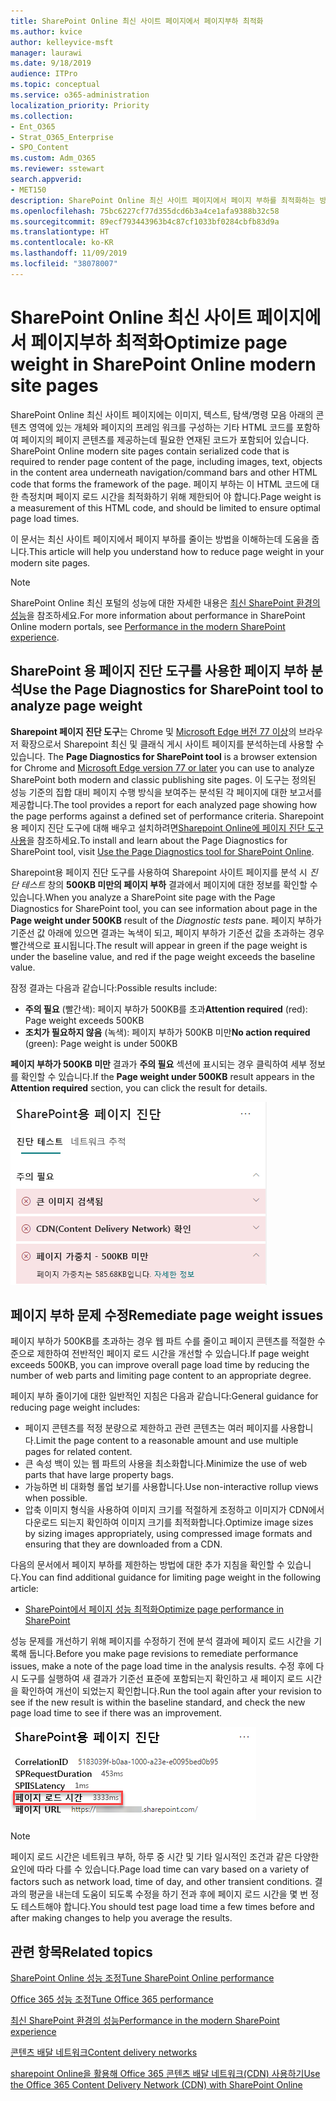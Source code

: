 ```yaml
---
title: SharePoint Online 최신 사이트 페이지에서 페이지부하 최적화
ms.author: kvice
author: kelleyvice-msft
manager: laurawi
ms.date: 9/18/2019
audience: ITPro
ms.topic: conceptual
ms.service: o365-administration
localization_priority: Priority
ms.collection:
- Ent_O365
- Strat_O365_Enterprise
- SPO_Content
ms.custom: Adm_O365
ms.reviewer: sstewart
search.appverid:
- MET150
description: SharePoint Online 최신 사이트 페이지에서 페이지 부하를 최적화하는 방법을 학습하세요.
ms.openlocfilehash: 75bc6227cf77d355dcd6b3a4ce1afa9388b32c58
ms.sourcegitcommit: 89ecf793443963b4c87cf1033bf0284cbfb83d9a
ms.translationtype: HT
ms.contentlocale: ko-KR
ms.lasthandoff: 11/09/2019
ms.locfileid: "38078007"
---
```

# <a name="optimize-page-weight-in-sharepoint-online-modern-site-pages"></a><span data-ttu-id="acf13-103">SharePoint Online 최신 사이트 페이지에서 페이지부하 최적화</span><span class="sxs-lookup"><span data-stu-id="acf13-103">Optimize page weight in SharePoint Online modern site pages</span></span>

<span data-ttu-id="acf13-104">SharePoint Online 최신 사이트 페이지에는 이미지, 텍스트, 탐색/명령 모음 아래의 콘텐츠 영역에 있는 개체와 페이지의 프레임 워크를 구성하는 기타 HTML 코드를 포함하여 페이지의 페이지 콘텐츠를 제공하는데 필요한 연재된 코드가 포함되어 있습니다.  </span><span class="sxs-lookup"><span data-stu-id="acf13-104">SharePoint Online modern site pages contain serialized code that is required to render page content of the page, including images, text, objects in the content area underneath navigation/command bars and other HTML code that forms the framework of the page.</span></span> <span data-ttu-id="acf13-105">페이지 부하는 이 HTML 코드에 대한 측정치며 페이지 로드 시간을 최적화하기 위해 제한되어 야 합니다.</span><span class="sxs-lookup"><span data-stu-id="acf13-105">Page weight is a measurement of this HTML code, and should be limited to ensure optimal page load times.</span></span>

<span data-ttu-id="acf13-106">이 문서는 최신 사이트 페이지에서 페이지 부하를 줄이는 방법을 이해하는데 도움을 줍니다.</span><span class="sxs-lookup"><span data-stu-id="acf13-106">This article will help you understand how to reduce page weight in your modern site pages.</span></span>

>[!NOTE]
><span data-ttu-id="acf13-107">SharePoint Online 최신 포털의 성능에 대한 자세한 내용은 [최신 SharePoint 환경의 성능](https://docs.microsoft.com/sharepoint/modern-experience-performance)을 참조하세요.</span><span class="sxs-lookup"><span data-stu-id="acf13-107">For more information about performance in SharePoint Online modern portals, see [Performance in the modern SharePoint experience](https://docs.microsoft.com/sharepoint/modern-experience-performance).</span></span>

## <a name="use-the-page-diagnostics-for-sharepoint-tool-to-analyze-page-weight"></a><span data-ttu-id="acf13-108">SharePoint 용 페이지 진단 도구를 사용한 페이지 부하 분석</span><span class="sxs-lookup"><span data-stu-id="acf13-108">Use the Page Diagnostics for SharePoint tool to analyze page weight</span></span>

<span data-ttu-id="acf13-109">**Sharepoint 페이지 진단 도구**는 Chrome 및 [ Microsoft Edge 버전 77 이상](https://www.microsoftedgeinsider.com/download?form=MI13E8&OCID=MI13E8)의 브라우저 확장으로서 Sharepoint 최신 및 클래식 게시 사이트 페이지를 분석하는데 사용할 수 있습니다. </span><span class="sxs-lookup"><span data-stu-id="acf13-109">The **Page Diagnostics for SharePoint tool** is a browser extension for Chrome and [Microsoft Edge version 77 or later](https://www.microsoftedgeinsider.com/download?form=MI13E8&OCID=MI13E8) you can use to analyze SharePoint both modern and classic publishing site pages.</span></span> <span data-ttu-id="acf13-110">이 도구는 정의된 성능 기준의 집합 대비 페이지 수행 방식을 보여주는 분석된 각 페이지에 대한 보고서를 제공합니다.</span><span class="sxs-lookup"><span data-stu-id="acf13-110">The tool provides a report for each analyzed page showing how the page performs against a defined set of performance criteria.</span></span> <span data-ttu-id="acf13-111">Sharepoint용 페이지 진단 도구에 대해 배우고 설치하려면[Sharepoint Online에 페이지 진단 도구 사용](page-diagnostics-for-spo.md)을 참조하세요.</span><span class="sxs-lookup"><span data-stu-id="acf13-111">To install and learn about the Page Diagnostics for SharePoint tool, visit [Use the Page Diagnostics tool for SharePoint Online](page-diagnostics-for-spo.md).</span></span>

<span data-ttu-id="acf13-112">Sharepoint용 페이지 진단 도구를 사용하여 Sharepoint 사이트 페이지를 분석 시 _진단 테스트_ 창의 **500KB 미만의 페이지 부하** 결과에서 페이지에 대한 정보를 확인할 수 있습니다.</span><span class="sxs-lookup"><span data-stu-id="acf13-112">When you analyze a SharePoint site page with the Page Diagnostics for SharePoint tool, you can see information about page in the **Page weight under 500KB** result of the _Diagnostic tests_ pane.</span></span> <span data-ttu-id="acf13-113">페이지 부하가 기준선 값 아래에 있으면 결과는 녹색이 되고, 페이지 부하가 기준선 값을 초과하는 경우 빨간색으로 표시됩니다.</span><span class="sxs-lookup"><span data-stu-id="acf13-113">The result will appear in green if the page weight is under the baseline value, and red if the page weight exceeds the baseline value.</span></span>

<span data-ttu-id="acf13-114">잠정 결과는 다음과 같습니다:</span><span class="sxs-lookup"><span data-stu-id="acf13-114">Possible results include:</span></span>

- <span data-ttu-id="acf13-115">**주의 필요** (빨간색): 페이지 부하가 500KB를 초과</span><span class="sxs-lookup"><span data-stu-id="acf13-115">**Attention required** (red): Page weight exceeds 500KB</span></span>
- <span data-ttu-id="acf13-116">**조치가 필요하지 않음** (녹색): 페이지 부하가 500KB 미만</span><span class="sxs-lookup"><span data-stu-id="acf13-116">**No action required** (green): Page weight is under 500KB</span></span>

<span data-ttu-id="acf13-117">**페이지 부하가 500KB 미만** 결과가 **주의 필요** 섹션에 표시되는 경우 클릭하여 세부 정보를 확인할 수 있습니다.</span><span class="sxs-lookup"><span data-stu-id="acf13-117">If the **Page weight under 500KB** result appears in the **Attention required** section, you can click the result for details.</span></span>

![SharePoint 결과에 대한 요청](media/modern-portal-optimization/pagediag-page-weight.png)

## <a name="remediate-page-weight-issues"></a><span data-ttu-id="acf13-119">페이지 부하 문제 수정</span><span class="sxs-lookup"><span data-stu-id="acf13-119">Remediate page weight issues</span></span>

<span data-ttu-id="acf13-120">페이지 부하가 500KB를 초과하는 경우 웹 파트 수를 줄이고 페이지 콘텐츠를 적절한 수준으로 제한하여 전반적인 페이지 로드 시간을 개선할 수 있습니다.</span><span class="sxs-lookup"><span data-stu-id="acf13-120">If page weight exceeds 500KB, you can improve overall page load time by reducing the number of web parts and limiting page content to an appropriate degree.</span></span>

<span data-ttu-id="acf13-121">페이지 부하 줄이기에 대한 일반적인 지침은 다음과 같습니다:</span><span class="sxs-lookup"><span data-stu-id="acf13-121">General guidance for reducing page weight includes:</span></span>

- <span data-ttu-id="acf13-122">페이지 콘텐츠를 적정 분량으로 제한하고 관련 콘텐츠는 여러 페이지를 사용합니다.</span><span class="sxs-lookup"><span data-stu-id="acf13-122">Limit the page content to a reasonable amount and use multiple pages for related content.</span></span>
- <span data-ttu-id="acf13-123">큰 속성 백이 있는 웹 파트의 사용을 최소화합니다.</span><span class="sxs-lookup"><span data-stu-id="acf13-123">Minimize the use of web parts that have large property bags.</span></span>
- <span data-ttu-id="acf13-124">가능하면 비 대화형 롤업 보기를 사용합니다.</span><span class="sxs-lookup"><span data-stu-id="acf13-124">Use non-interactive rollup views when possible.</span></span>
- <span data-ttu-id="acf13-125">압축 이미지 형식을 사용하여 이미지 크기를 적절하게 조정하고 이미지가 CDN에서 다운로드 되는지 확인하여 이미지 크기를 최적화합니다.</span><span class="sxs-lookup"><span data-stu-id="acf13-125">Optimize image sizes by sizing images appropriately, using compressed image formats and ensuring that they are downloaded from a CDN.</span></span>

<span data-ttu-id="acf13-126">다음의 문서에서 페이지 부하를 제한하는 방법에 대한 추가 지침을 확인할 수 있습니다.</span><span class="sxs-lookup"><span data-stu-id="acf13-126">You can find additional guidance for limiting page weight in the following article:</span></span>

- [<span data-ttu-id="acf13-127">SharePoint에서 페이지 성능 최적화</span><span class="sxs-lookup"><span data-stu-id="acf13-127">Optimize page performance in SharePoint</span></span>](https://docs.microsoft.com/sharepoint/dev/general-development/optimize-page-performance-in-sharepoint)

<span data-ttu-id="acf13-128">성능 문제를 개선하기 위해 페이지를 수정하기 전에 분석 결과에 페이지 로드 시간을 기록해 둡니다.</span><span class="sxs-lookup"><span data-stu-id="acf13-128">Before you make page revisions to remediate performance issues, make a note of the page load time in the analysis results.</span></span> <span data-ttu-id="acf13-129">수정 후에 다시 도구를 실행하여 새 결과가 기준선 표준에 포함되는지 확인하고 새 페이지 로드 시간을 확인하여 개선이 되었는지 확인합니다.</span><span class="sxs-lookup"><span data-stu-id="acf13-129">Run the tool again after your revision to see if the new result is within the baseline standard, and check the new page load time to see if there was an improvement.</span></span>

![페이지 로드 시간 결과](media/modern-portal-optimization/pagediag-page-load-time.png)

>[!NOTE]
><span data-ttu-id="acf13-131">페이지 로드 시간은 네트워크 부하, 하루 중 시간 및 기타 일시적인 조건과 같은 다양한 요인에 따라 다를 수 있습니다.</span><span class="sxs-lookup"><span data-stu-id="acf13-131">Page load time can vary based on a variety of factors such as network load, time of day, and other transient conditions.</span></span> <span data-ttu-id="acf13-132">결과의 평균을 내는데 도움이 되도록 수정을 하기 전과 후에 페이지 로드 시간을 몇 번 정도 테스트해야 합니다.</span><span class="sxs-lookup"><span data-stu-id="acf13-132">You should test page load time a few times before and after making changes to help you average the results.</span></span>

## <a name="related-topics"></a><span data-ttu-id="acf13-133">관련 항목</span><span class="sxs-lookup"><span data-stu-id="acf13-133">Related topics</span></span>

[<span data-ttu-id="acf13-134">SharePoint Online 성능 조정</span><span class="sxs-lookup"><span data-stu-id="acf13-134">Tune SharePoint Online performance</span></span>](tune-sharepoint-online-performance.md)

[<span data-ttu-id="acf13-135">Office 365 성능 조정</span><span class="sxs-lookup"><span data-stu-id="acf13-135">Tune Office 365 performance</span></span>](tune-office-365-performance.md)

[<span data-ttu-id="acf13-136">최신 SharePoint 환경의 성능</span><span class="sxs-lookup"><span data-stu-id="acf13-136">Performance in the modern SharePoint experience</span></span>](https://docs.microsoft.com/sharepoint/modern-experience-performance.md)

[<span data-ttu-id="acf13-137">콘텐츠 배달 네트워크</span><span class="sxs-lookup"><span data-stu-id="acf13-137">Content delivery networks</span></span>](content-delivery-networks.md)

[<span data-ttu-id="acf13-138">sharepoint Online을 활용해 Office 365 콘텐츠 배달 네트워크(CDN) 사용하기</span><span class="sxs-lookup"><span data-stu-id="acf13-138">Use the Office 365 Content Delivery Network (CDN) with SharePoint Online</span></span>](use-office-365-cdn-with-spo.md)
